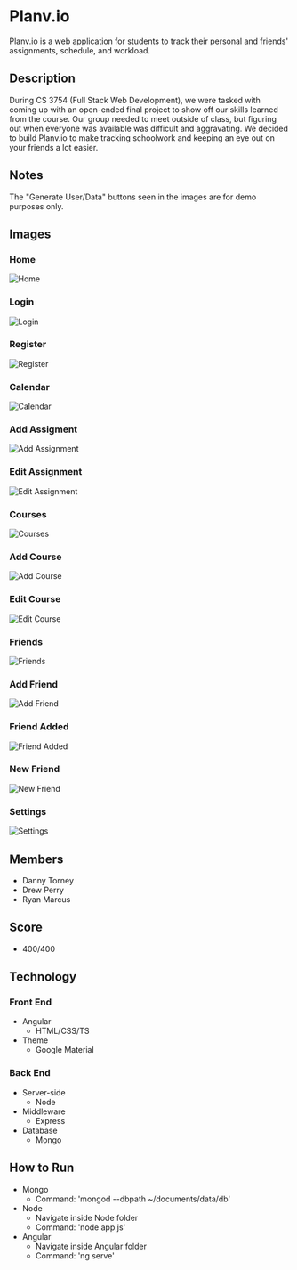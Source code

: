 # Planv.io
Planv.io is a web application for students to track their personal and friends' assignments, schedule, and workload.

## Description
During CS 3754 (Full Stack Web Development), we were tasked with coming up with an open-ended final project to show off our skills learned from the course. Our group needed to meet outside of class, but figuring out when everyone was available was difficult and aggravating. We decided to build Planv.io to make tracking schoolwork and keeping an eye out on your friends a lot easier.

## Notes
The "Generate User/Data" buttons seen in the images are for demo purposes only.

## Images
### Home
![Home](images/home.png)
### Login
![Login](images/login.png)
### Register
![Register](images/register.png)
### Calendar
![Calendar](images/calendar.png)
### Add Assigment
![Add Assignment](images/add-assignment.png)
### Edit Assignment
![Edit Assignment](images/edit-assignment.png)
### Courses
![Courses](images/courses.png)
### Add Course
![Add Course](images/add-course.png)
### Edit Course
![Edit Course](images/edit-course.png)
### Friends
![Friends](images/friends.png)
### Add Friend
![Add Friend](images/add-friend.png)
### Friend Added
![Friend Added](images/friend-added.png)
### New Friend
![New Friend](images/friends2.png)
### Settings
![Settings](images/settings.png)

## Members
* Danny Torney
* Drew Perry
* Ryan Marcus

## Score
* 400/400

## Technology
### Front End
* Angular  
  * HTML/CSS/TS
* Theme
  * Google Material
### Back End
* Server-side 
   * Node
* Middleware
   * Express
* Database
   * Mongo
   
## How to Run
* Mongo
  * Command: 'mongod --dbpath ~/documents/data/db'
* Node
  * Navigate inside Node folder
  * Command: 'node app.js'
* Angular
  * Navigate inside Angular folder
  * Command: 'ng serve'

 



